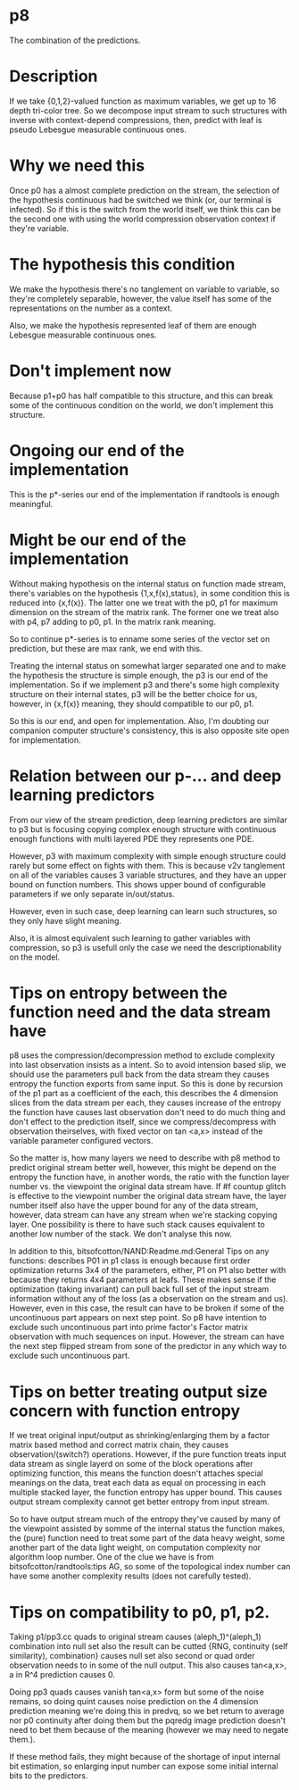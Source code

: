 # p8
The combination of the predictions.

# Description
If we take {0,1,2}-valued function as maximum variables, we get up to 16 depth tri-color tree.
So we decompose input stream to such structures with inverse with context-depend compressions, then, predict with leaf is pseudo Lebesgue measurable continuous ones.

# Why we need this
Once p0 has a almost complete prediction on the stream, the selection of the hypothesis continuous had be switched we think (or, our terminal is infected).
So if this is the switch from the world itself, we think this can be the second one with using the world compression observation context if they're variable.

# The hypothesis this condition
We make the hypothesis there's no tanglement on variable to variable, so they're completely separable, however, the value itself has some of the representations on the number as a context.

Also, we make the hypothesis represented leaf of them are enough Lebesgue measurable continuous ones.

# Don't implement now
Because p1+p0 has half compatible to this structure, and this can break some of the continuous condition on the world, we don't implement this structure.

# Ongoing our end of the implementation
This is the p\*-series our end of the implementation if randtools is enough meaningful.

# Might be our end of the implementation
Without making hypothesis on the internal status on function made stream, there's variables on the hypothesis {1,x,f(x),status}, in some condition this is reduced into {x,f(x)}.
The latter one we treat with the p0, p1 for maximum dimension on the stream of the matrix rank.
The former one we treat also with p4, p7 adding to p0, p1. In the matrix rank meaning.

So to continue p\*-series is to enname some series of the vector set on prediction, but these are max rank, we end with this.

Treating the internal status on somewhat larger separated one and to make the hypothesis the structure is simple enough, the p3 is our end of the implementation. So if we implement p3 and there's some high complexity structure on their internal states, p3 will be the better choice for us, however, in {x,f(x)} meaning, they should compatible to our p0, p1.

So this is our end, and open for implementation.
Also, I'm doubting our companion computer structure's consistency, this is also opposite site open for implementation.

# Relation between our p-... and deep learning predictors
From our view of the stream prediction, deep learning predictors are similar to p3 but is focusing copying complex enough structure with continuous enough functions with multi layered PDE they represents one PDE.

However, p3 with maximum complexity with simple enough structure could rarely but some effect on fights with them.
This is because v2v tanglement on all of the variables causes 3 variable structures, and they have an upper bound on function numbers.
This shows upper bound of configurable parameters if we only separate in/out/status.

However, even in such case, deep learning can learn such structures, so they only have slight meaning.

Also, it is almost equivalent such learning to gather variables with compression, so p3 is usefull only the case we need the descriptionability on the model.

# Tips on entropy between the function need and the data stream have
p8 uses the compression/decompression method to exclude complexity into last observation insists as a intent.
So to avoid intension based slip, we should use the parameters pull back from the data stream they causes entropy the function exports from same input.
So this is done by recursion of the p1 part as a coefficient of the each, this describes the 4 dimension slices from the data stream per each, they causes increase of the entropy the function have causes last observation don't need to do much thing and don't effect to the prediction itself, since we compress/decompress with observation theirselves, with fixed vector on tan \<a,x\> instead of the variable parameter configured vectors.

So the matter is, how many layers we need to describe with p8 method to predict original stream better well, however, this might be depend on the entropy the function have, in another words, the ratio with the function layer number vs. the viewpoint the original data stream have. If #f countup glitch is effective to the viewpoint number the original data stream have, the layer number itself also have the upper bound for any of the data stream, however, data stream can have any stream when we're stacking copying layer. One possibility is there to have such stack causes equivalent to another low number of the stack. We don't analyse this now.

In addition to this, bitsofcotton/NAND:Readme.md:General Tips on any functions: describes P01 in p1 class is enough because first order optimization returns 3x4 of the parameters, either, P1 on P1 also better with because they returns 4x4 parameters at leafs. These makes sense if the optimization (taking invariant) can pull back full set of the input stream information without any of the loss (as a observation on the stream and us). However, even in this case, the result can have to be broken if some of the uncontinuous part appears on next step point. So p8 have intention to exclude such uncontinuous part into prime factor's Factor matrix observation with much sequences on input. However, the stream can have the next step flipped stream from sone of the predictor in any which way to exclude such uncontinuous part.

# Tips on better treating output size concern with function entropy
If we treat original input/output as shrinking/enlarging them by a factor matrix based method and correct matrix chain, they causes observation/(switch?) operations.
However, if the pure function treats input data stream as single layerd on some of the block operations after optimizing function, this means the function doesn't attaches special meanings on the data, treat each data as equal on processing in each multiple stacked layer, the function entropy has upper bound. This causes output stream complexity cannot get better entropy from input stream.

So to have output stream much of the entropy they've caused by many of the viewpoint assisted by somme of the internal status the function makes, the (pure) function need to treat some part of the data heavy weight, some another part of the data light weight, on computation complexity nor algorithm loop number.
One of the clue we have is from bitsofcotton/randtools:tips AG, so some of the topological index number can have some another complexity results (does not carefully tested).

# Tips on compatibility to p0, p1, p2.
Taking p1/pp3.cc quads to original stream causes (aleph_1)^(aleph_1) combination into null set also the result can be cutted {RNG, continuity (self similarity), combination} causes null set also second or quad order observation needs to in some of the null output. This also causes tan\<a,x\>, a in R^4 prediction causes 0.

Doing pp3 quads causes vanish tan\<a,x\> form but some of the noise remains, so doing quint causes noise prediction on the 4 dimension prediction meaning we're doing this in predvq, so we bet return to average nor p0 continuity after doing them but the pqredg image prediction doesn't need to bet them because of the meaning (however we may need to negate them.).

If these method fails, they might because of the shortage of input internal bit estimation, so enlarging input number can expose some initial internal bits to the predictors.

